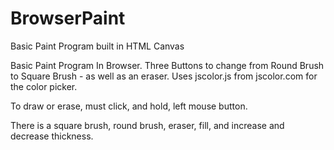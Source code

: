 # BrowserPaint
Basic Paint Program built in HTML Canvas

Basic Paint Program In Browser.
Three Buttons to change from Round Brush to Square Brush - as well as an eraser.
Uses jscolor.js from jscolor.com for the color picker. 

To draw or erase, must click, and hold, left mouse button.

There is a square brush, round brush, eraser, fill, and increase and decrease thickness.



